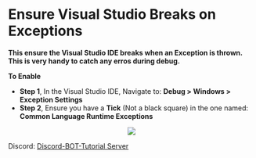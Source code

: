 # Ensure Visual Studio Breaks on Exceptions

**This ensure the Visual Studio IDE breaks when an Exception is thrown. This is very handy to catch any erros during debug.**

__To Enable__

- **Step 1**, In the Visual Studio IDE, Navigate to: __Debug > Windows > Exception Settings__  
- **Step 2**, Ensure you have a __Tick__ (Not a black square) in the one named: __Common Language Runtime Exceptions__

<p align="center">
    <img src="https://cdn.discordapp.com/attachments/462143768066260992/473731579945025537/de837a.png">
</p>

Discord:  [Discord-BOT-Tutorial Server](https://discord.gg/cGhEZuk)